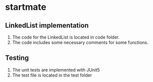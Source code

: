 # startmate
## LinkedList implementation
1) The code for the LinkedList is located in code folder. <br/>
2) The code includes some necessary comments for some functions. <br/>

## Testing
1) The unit tests are implemented with JUnit5 <br/>
2) The test file is located in the test folder<br/>

